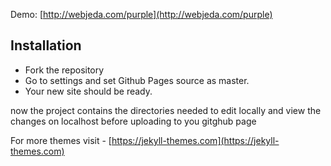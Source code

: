 Demo: [http://webjeda.com/purple](http://webjeda.com/purple)

## Installation
* Fork the repository
* Go to settings and set Github Pages source as master.
* Your new site should be ready.

now the project contains the directories needed to edit locally and view the changes on localhost before uploading to you gitghub page

For more themes visit - [https://jekyll-themes.com](https://jekyll-themes.com)
